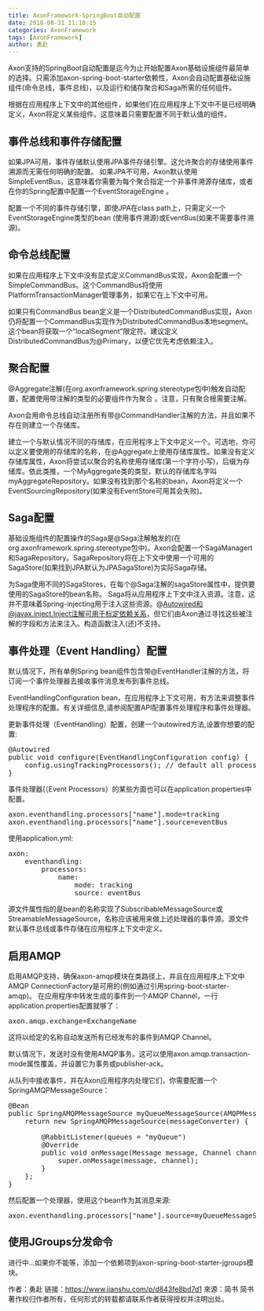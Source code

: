 ```yaml
---
title: AxonFramework-SpringBoot自动配置
date: 2018-08-31 11:10:15
categories: AxonFramework
tags: [AxonFramework]
author: 勇赴
---
```


Axon支持的SpringBoot自动配置是迄今为止开始配置Axon基础设施组件最简单的选择。只需添加axon-spring-boot-starter依赖性，Axon会自动配置基础设施组件(命令总线，事件总线)，以及运行和储存聚合和Saga所需的任何组件。

<!-- more -->

根据在应用程序上下文中的其他组件，如果他们在应用程序上下文中不是已经明确定义，Axon将定义某些组件。这意味着只需要配置不同于默认值的组件。

## 事件总线和事件存储配置
如果JPA可用，事件存储默认使用JPA事件存储引擎。这允许聚合的存储使用事件溯源而无需任何明确的配置。
如果JPA不可用，Axon默认使用SimpleEventBus，这意味着你需要为每个聚合指定一个非事件溯源存储库，或者在你的Spring配置中配置一个EventStorageEngine 。

配置一个不同的事件存储引擎，即使JPA在class path上，只需定义一个EventStorageEngine类型的bean (使用事件溯源)或EventBus(如果不需要事件溯源)。

## 命令总线配置
如果在应用程序上下文中没有显式定义CommandBus实现，Axon会配置一个SimpleCommandBus。这个CommandBus将使用PlatformTransactionManager管理事务，如果它在上下文中可用。

如果只有CommandBus bean定义是一个DistributedCommandBus实现，Axon仍将配置一个CommandBus实现作为DistributedCommandBus本地segment。这个bean将获取一个“localSegment”限定符。建议定义DistributedCommandBus为@Primary，以便它优先考虑依赖注入。

## 聚合配置
@Aggregate注解(在org.axonframework.spring.stereotype包中)触发自动配置，配置使用带注解的类型的必要组件作为聚合 。注意，只有聚合根需要注解。

Axon会用命令总线自动注册所有带@CommandHandler注解的方法，并且如果不存在则建立一个存储库。

建立一个与默认情况不同的存储库，在应用程序上下文中定义一个。可选地，你可以定义要使用的存储库的名称，在@Aggregate上使用存储库属性。如果没有定义存储库属性，Axon将尝试以聚合的名称使用存储库(第一个字符小写)，后缀为存储库。依此类推，一个MyAggregate类的类型，默认的存储库名字叫myAggregateRepository。如果没有找到那个名称的bean，Axon将定义一个EventSourcingRepository(如果没有EventStore可用其会失败)。

## Saga配置
基础设施组件的配置操作的Saga是@Saga注解触发的(在org.axonframework.spring.stereotype包中)。Axon会配置一个SagaManagert和SagaRepository。SagaRepository将在上下文中使用一个可用的SagaStore(如果找到JPA默认为JPASagaStore)为实际Saga存储。

为Saga使用不同的SagaStores，在每个@Saga注解的sagaStore属性中，提供要使用的SagaStore的bean名称。
Saga将从应用程序上下文中注入资源。注意，这并不意味着Spring-injecting用于注入这些资源。@Autowired和@javax.inject.Inject注解可用于标定依赖关系，但它们由Axon通过寻找这些被注解的字段和方法来注入。构造函数注入(还)不支持。

## 事件处理（Event Handling）配置
默认情况下，所有单例Spring bean组件包含带@EventHandler注解的方法，将订阅一个事件处理器去接收事件消息发布到事件总线。

EventHandlingConfiguration bean，在应用程序上下文可用，有方法来调整事件处理程序的配置。有关详细信息,请参阅配置API配置事件处理程序和事件处理器。

更新事件处理（EventHandling）配置，创建一个autowired方法,设置你想要的配置:

<pre>
@Autowired
public void configure(EventHandlingConfiguration config) {
    config.usingTrackingProcessors(); // default all processors to tracking mode.
}
</pre>

事件处理器(（Event Processors）的某些方面也可以在application.properties中配置。

<pre>
axon.eventhandling.processors["name"].mode=tracking
axon.eventhandling.processors["name"].source=eventBus
</pre>

使用application.yml:

<pre>
axon:
    eventhandling:
        processors:
            name:
                mode: tracking
                source: eventBus
</pre>

源文件属性指的是bean的名称实现了SubscribableMessageSource或StreamableMessageSource，名称应该被用来做上述处理器的事件源。源文件默认事件总线或事件存储在应用程序上下文中定义。

## 启用AMQP
启用AMQP支持，确保axon-amqp模块在类路径上，并且在应用程序上下文中AMQP ConnectionFactory是可用的(例如通过引用spring-boot-starter-amqp)。
在应用程序中转发生成的事件到一个AMQP Channel，一行application.properties配置就够了：

<pre>
axon.amqp.exchange=ExchangeName
</pre>

这将以给定的名称自动发送所有已经发布的事件到AMQP Channel。

默认情况下，发送时没有使用AMQP事务。这可以使用axon.amqp.transaction-mode属性覆盖，并设置它为事务或publisher-ack。

从队列中接收事件，并在Axon应用程序内处理它们，你需要配置一个SpringAMQPMessageSource：

<pre>
@Bean
public SpringAMQPMessageSource myQueueMessageSource(AMQPMessageConverter messageConverter) {
    return new SpringAMQPMessageSource(messageConverter) {

        @RabbitListener(queues = "myQueue")
        @Override
        public void onMessage(Message message, Channel channel) throws Exception {
            super.onMessage(message, channel);
        }
    };
}
</pre>

然后配置一个处理器，使用这个bean作为其消息来源:

<pre>
axon.eventhandling.processors["name"].source=myQueueMessageSource
</pre>

## 使用JGroups分发命令
进行中…如果你不能等，添加一个依赖项到axon-spring-boot-starter-jgroups模块。

作者：勇赴
链接：https://www.jianshu.com/p/d843fe8bd7d1
來源：简书
简书著作权归作者所有，任何形式的转载都请联系作者获得授权并注明出处。